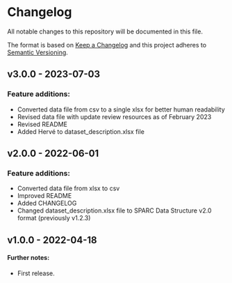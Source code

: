 # Changelog

All notable changes to this repository will be documented in this file.

The format is based on [Keep a Changelog](http://keepachangelog.com/en/1.0.0/)
and this project adheres to [Semantic Versioning](http://semver.org/spec/v2.0.0.html).

## v3.0.0 - 2023-07-03

### Feature additions:

- Converted data file from csv to a single xlsx for better human readability
- Revised data file with update review resources as of February 2023
- Revised README
- Added Hervé to dataset_description.xlsx file

## v2.0.0 - 2022-06-01

### Feature additions:

- Converted data file from xlsx to csv
- Improved README
- Added CHANGELOG
- Changed dataset_description.xlsx file to SPARC Data Structure v2.0 format (previously v1.2.3)

## v1.0.0 - 2022-04-18

#### Further notes:

- First release.
